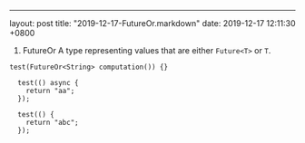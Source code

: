 ---
layout: post
title:  "2019-12-17-FutureOr.markdown"
date:   2019-12-17 12:11:30 +0800

1. FutureOr
A type representing values that are either `Future<T>` or `T`.
```
test(FutureOr<String> computation()) {}

  test(() async {
    return "aa";
  });

  test(() {
    return "abc";
  });
```
 
 
    